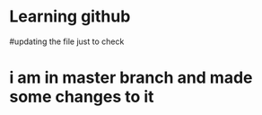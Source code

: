 # Learning github

#updating the file just to check 

# i am in master branch and made some changes to it

